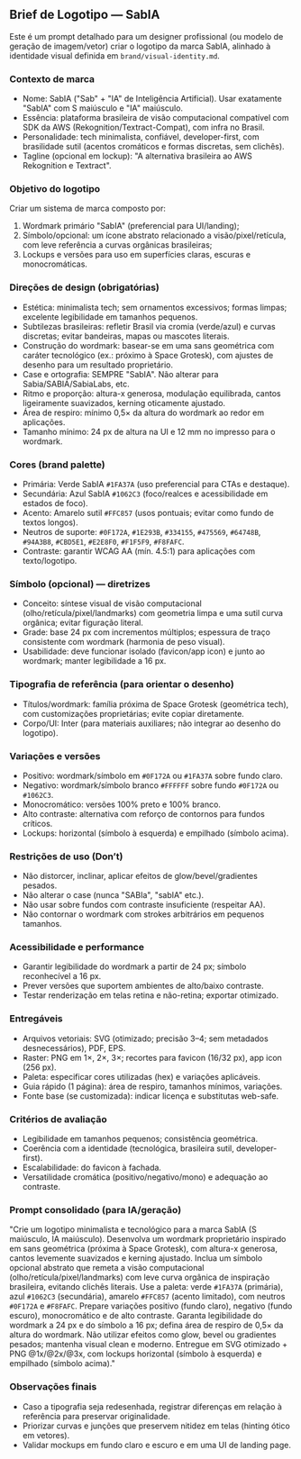 ## Brief de Logotipo — SabIA

Este é um prompt detalhado para um designer profissional (ou modelo de geração de imagem/vetor) criar o logotipo da marca SabIA, alinhado à identidade visual definida em `brand/visual-identity.md`.

### Contexto de marca

- Nome: SabIA ("Sab" + "IA" de Inteligência Artificial). Usar exatamente "SabIA" com S maiúsculo e "IA" maiúsculo.
- Essência: plataforma brasileira de visão computacional compatível com SDK da AWS (Rekognition/Textract-Compat), com infra no Brasil.
- Personalidade: tech minimalista, confiável, developer-first, com brasilidade sutil (acentos cromáticos e formas discretas, sem clichês).
- Tagline (opcional em lockup): "A alternativa brasileira ao AWS Rekognition e Textract".

### Objetivo do logotipo

Criar um sistema de marca composto por:

1. Wordmark primário "SabIA" (preferencial para UI/landing);
2. Símbolo/opcional: um ícone abstrato relacionado a visão/pixel/retícula, com leve referência a curvas orgânicas brasileiras;
3. Lockups e versões para uso em superfícies claras, escuras e monocromáticas.

### Direções de design (obrigatórias)

- Estética: minimalista tech; sem ornamentos excessivos; formas limpas; excelente legibilidade em tamanhos pequenos.
- Subtilezas brasileiras: refletir Brasil via cromia (verde/azul) e curvas discretas; evitar bandeiras, mapas ou mascotes literais.
- Construção do wordmark: basear-se em uma sans geométrica com caráter tecnológico (ex.: próximo à Space Grotesk), com ajustes de desenho para um resultado proprietário.
- Case e ortografia: SEMPRE "SabIA". Não alterar para Sabia/SABIÁ/SabiaLabs, etc.
- Ritmo e proporção: altura-x generosa, modulação equilibrada, cantos ligeiramente suavizados, kerning oticamente ajustado.
- Área de respiro: mínimo 0,5× da altura do wordmark ao redor em aplicações.
- Tamanho mínimo: 24 px de altura na UI e 12 mm no impresso para o wordmark.

### Cores (brand palette)

- Primária: Verde SabIA `#1FA37A` (uso preferencial para CTAs e destaque).
- Secundária: Azul SabIA `#1062C3` (foco/realces e acessibilidade em estados de foco).
- Acento: Amarelo sutil `#FFC857` (usos pontuais; evitar como fundo de textos longos).
- Neutros de suporte: `#0F172A`, `#1E293B`, `#334155`, `#475569`, `#64748B`, `#94A3B8`, `#CBD5E1`, `#E2E8F0`, `#F1F5F9`, `#F8FAFC`.
- Contraste: garantir WCAG AA (mín. 4.5:1) para aplicações com texto/logotipo.

### Símbolo (opcional) — diretrizes

- Conceito: síntese visual de visão computacional (olho/retícula/pixel/landmarks) com geometria limpa e uma sutil curva orgânica; evitar figuração literal.
- Grade: base 24 px com incrementos múltiplos; espessura de traço consistente com wordmark (harmonia de peso visual).
- Usabilidade: deve funcionar isolado (favicon/app icon) e junto ao wordmark; manter legibilidade a 16 px.

### Tipografia de referência (para orientar o desenho)

- Títulos/wordmark: família próxima de Space Grotesk (geométrica tech), com customizações proprietárias; evite copiar diretamente.
- Corpo/UI: Inter (para materiais auxiliares; não integrar ao desenho do logotipo).

### Variações e versões

- Positivo: wordmark/símbolo em `#0F172A` ou `#1FA37A` sobre fundo claro.
- Negativo: wordmark/símbolo branco `#FFFFFF` sobre fundo `#0F172A` ou `#1062C3`.
- Monocromático: versões 100% preto e 100% branco.
- Alto contraste: alternativa com reforço de contornos para fundos críticos.
- Lockups: horizontal (símbolo à esquerda) e empilhado (símbolo acima).

### Restrições de uso (Don’t)

- Não distorcer, inclinar, aplicar efeitos de glow/bevel/gradientes pesados.
- Não alterar o case (nunca "SABIa", "sabIA" etc.).
- Não usar sobre fundos com contraste insuficiente (respeitar AA).
- Não contornar o wordmark com strokes arbitrários em pequenos tamanhos.

### Acessibilidade e performance

- Garantir legibilidade do wordmark a partir de 24 px; símbolo reconhecível a 16 px.
- Prever versões que suportem ambientes de alto/baixo contraste.
- Testar renderização em telas retina e não-retina; exportar otimizado.

### Entregáveis

- Arquivos vetoriais: SVG (otimizado; precisão 3–4; sem metadados desnecessários), PDF, EPS.
- Raster: PNG em 1×, 2×, 3×; recortes para favicon (16/32 px), app icon (256 px).
- Paleta: especificar cores utilizadas (hex) e variações aplicáveis.
- Guia rápido (1 página): área de respiro, tamanhos mínimos, variações.
- Fonte base (se customizada): indicar licença e substitutas web-safe.

### Critérios de avaliação

- Legibilidade em tamanhos pequenos; consistência geométrica.
- Coerência com a identidade (tecnológica, brasileira sutil, developer-first).
- Escalabilidade: do favicon à fachada.
- Versatilidade cromática (positivo/negativo/mono) e adequação ao contraste.

### Prompt consolidado (para IA/geração)

"Crie um logotipo minimalista e tecnológico para a marca SabIA (S maiúsculo, IA maiúsculo). Desenvolva um wordmark proprietário inspirado em sans geométrica (próxima à Space Grotesk), com altura-x generosa, cantos levemente suavizados e kerning ajustado. Inclua um símbolo opcional abstrato que remeta a visão computacional (olho/retícula/pixel/landmarks) com leve curva orgânica de inspiração brasileira, evitando clichês literais. Use a paleta: verde `#1FA37A` (primária), azul `#1062C3` (secundária), amarelo `#FFC857` (acento limitado), com neutros `#0F172A` e `#F8FAFC`. Prepare variações positivo (fundo claro), negativo (fundo escuro), monocromático e de alto contraste. Garanta legibilidade do wordmark a 24 px e do símbolo a 16 px; defina área de respiro de 0,5× da altura do wordmark. Não utilizar efeitos como glow, bevel ou gradientes pesados; mantenha visual clean e moderno. Entregue em SVG otimizado + PNG @1x/@2x/@3x, com lockups horizontal (símbolo à esquerda) e empilhado (símbolo acima)."

### Observações finais

- Caso a tipografia seja redesenhada, registrar diferenças em relação à referência para preservar originalidade.
- Priorizar curvas e junções que preservem nitidez em telas (hinting ótico em vetores).
- Validar mockups em fundo claro e escuro e em uma UI de landing page.

